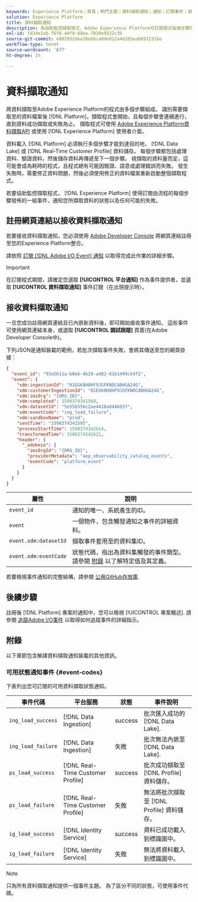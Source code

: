 ```yaml
---
keywords: Experience Platform；首頁；熱門主題；資料擷取通知；通知；訂閱事件；資料擷取狀態事件；狀態事件；訂閱；狀態通知；
solution: Experience Platform
title: 資料擷取通知
description: 為協助監控擷取程式，Adobe Experience Platform可訂閱程式每個步驟所發佈的一組事件，並通知您所擷取資料的狀態以及任何可能的失敗情況。
exl-id: fd34e1ab-f6f6-44f0-88ee-7020e9322c39
source-git-commit: e802932dea38ebbca8de012a4d285eab691231be
workflow-type: tm+mt
source-wordcount: '677'
ht-degree: 1%

---
```


# 資料擷取通知

將資料擷取至Adobe Experience Platform的程式由多個步驟組成。 識別需要擷取至的資料檔案後 [!DNL Platform]，擷取程式會開始，且每個步驟會連續進行，直到資料成功擷取或失敗為止。 擷取程式可使用 [Adobe Experience Platform資料擷取API](https://www.adobe.io/experience-platform-apis/references/data-ingestion/) 或使用 [!DNL Experience Platform] 使用者介面。

資料載入 [!DNL Platform] 必須執行多個步驟才能到達目的地， [!DNL Data Lake] 或 [!DNL Real-Time Customer Profile] 資料儲存。 每個步驟都包括處理資料、驗證資料，然後儲存資料再傳遞至下一個步驟。 視擷取的資料量而定，這可能會成為耗時的程式，且程式總有可能因驗證、語意或處理錯誤而失敗。 發生失敗時，需要修正資料問題，然後必須使用修正的資料檔案重新啟動整個擷取程式。

若要協助監控擷取程式， [!DNL Experience Platform] 使得訂閱由流程的每個步驟發佈的一組事件，通知您所擷取資料的狀態以及任何可能的失敗。

## 註冊網頁連結以接收資料擷取通知

若要接收資料擷取通知，您必須使用 [Adobe Developer Console](https://www.adobe.com/go/devs_console_ui) 將網頁連結註冊至您的Experience Platform整合。

請依照 [訂閱 [!DNL Adobe I/O Event] 通知](../../observability/alerts/subscribe.md) 以取得完成此作業的詳細步驟。

>[!IMPORTANT]
>
>在訂閱程式期間，請確定您選取 **[!UICONTROL 平台通知]** 作為事件提供者，並選取 **[!UICONTROL 資料擷取通知]** 事件訂閱（在出現提示時）。

## 接收資料擷取通知

一旦您成功註冊網頁連結且已內嵌新資料後，即可開始接收事件通知。 這些事件可使用網頁連結本身，或選取 **[!UICONTROL 調試跟蹤]** 頁簽(在Adobe Developer Console中)。

下列JSON是通知裝載的範例，若批次擷取事件失敗，會將其傳送至您的網頁掛接：

```json
{
  "event_id": "93a5b11a-b0e6-4b29-ad82-81b1499cb4f2",
  "event": {
    "xdm:ingestionId": "01EGK8H8HF9JGFKNDCABHGA24G",
    "xdm:customerIngestionId": "01EGK8H8HF9JGFKNDCABHGA24G",
    "xdm:imsOrg": "{ORG_ID}",
    "xdm:completed": 1598374341560,
    "xdm:datasetId": "5e55b556c2ae4418a8446037",
    "xdm:eventCode": "ing_load_failure",
    "xdm:sandboxName": "prod",
    "sentTime": "1598374341595",
    "processStartTime": 1598374342614,
    "transformedTime": 1598374342621,
    "header": {
      "_adobeio": {
        "imsOrgId": "{ORG_ID}",
        "providerMetadata": "aep_observability_catalog_events",
        "eventCode": "platform_event"
      }
    }
  }
}
```

| 屬性 | 說明 |
| --- | --- |
| `event_id` | 通知的唯一、系統產生的ID。 |
| `event` | 一個物件，包含觸發通知之事件的詳細資料。 |
| `event.xdm:datasetId` | 擷取事件套用至的資料集ID。 |
| `event.xdm:eventCode` | 狀態代碼，指出為資料集觸發的事件類型。 請參閱 [附錄](#event-codes) 以了解特定值及其定義。 |

若要檢視事件通知的完整結構，請參閱 [公用GitHub存放庫](https://github.com/adobe/xdm/blob/master/schemas/notifications/ingestion.schema.json).

## 後續步驟

註冊後 [!DNL Platform] 專案的通知中，您可以檢視 [!UICONTROL 專案概述]. 請參閱 [追蹤Adobe I/O事件](https://www.adobe.io/apis/experienceplatform/events/docs.html#!adobedocs/adobeio-events/master/support/tracing.md) 以取得如何追蹤事件的詳細指示。

## 附錄

以下章節包含解譯資料擷取通知裝載的其他資訊。

### 可用狀態通知事件 {#event-codes}

下表列出您可訂閱的可用資料擷取狀態通知。

| 事件代碼 | 平台服務 | 狀態 | 事件說明 |
| --- | ---------------- | ------ | ----------------- |
| `ing_load_success` | [!DNL Data Ingestion] | success | 批次匯入成功的 [!DNL Data Lake]. |
| `ing_load_failure` | [!DNL Data Ingestion] | 失敗 | 批次無法內嵌至 [!DNL Data Lake]. |
| `ps_load_success` | [!DNL Real-Time Customer Profile] | success | 批次成功擷取至 [!DNL Profile] 資料儲存。 |
| `ps_load_failure` | [!DNL Real-Time Customer Profile] | 失敗 | 無法將批次擷取至 [!DNL Profile] 資料儲存。 |
| `ig_load_success` | [!DNL Identity Service] | success | 資料已成功載入到標識圖中。 |
| `ig_load_failure` | [!DNL Identity Service] | 失敗 | 無法將資料載入到標識圖中。 |

>[!NOTE]
>
>只為所有資料擷取通知提供一個事件主題。 為了區分不同的狀態，可使用事件代碼。
